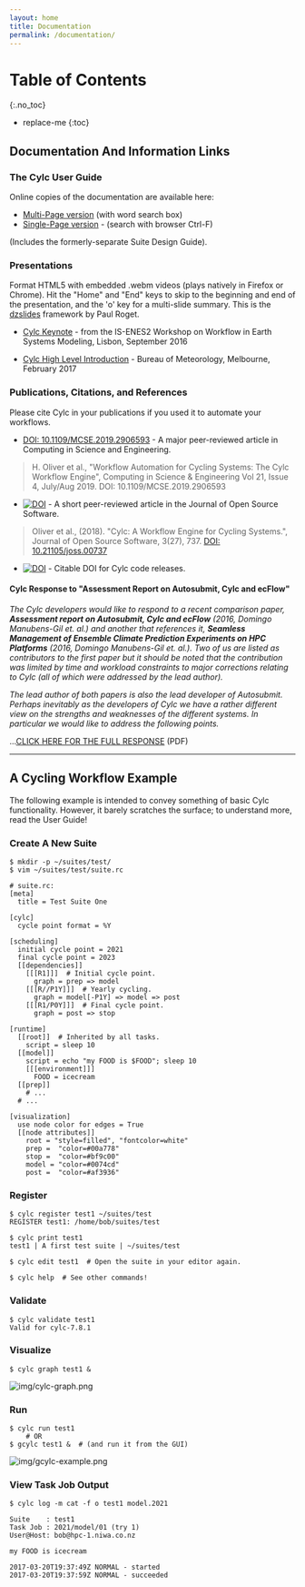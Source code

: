 ```yaml
---
layout: home
title: Documentation
permalink: /documentation/
---
```

# Table of Contents
{:.no_toc}

* replace-me
{:toc}

## Documentation And Information Links

### The Cylc User Guide

Online copies of the documentation are available here:

* [Multi-Page version](/../doc/built-sphinx/index.html) (with word search box)
* [Single-Page version](/../doc/built-sphinx-single/index.html) - (search with browser Ctrl-F)

(Includes the formerly-separate Suite Design Guide).

### Presentations

Format HTML5 with embedded .webm videos (plays natively in Firefox or Chrome).
Hit the "Home" and "End" keys to skip to the beginning and end of the
presentation, and the 'o' key for a multi-slide summary. This is the
[dzslides](https://github.com/paulrouget/dzslides) framework by Paul Roget.

* [Cylc Keynote](/../cylc-keynote-lisbon-Sept2016/index.html) - from
  the IS-ENES2 Workshop on Workflow in Earth Systems Modeling, Lisbon,
  September 2016

* [Cylc High Level Introduction](/../BoM-Feb-2017/index.html) - Bureau of
  Meteorology, Melbourne, February 2017

### Publications, Citations, and References

Please cite Cylc in your publications if you used it to automate your workflows.

* [DOI: 10.1109/MCSE.2019.2906593](https://doi.org/10.1109/MCSE.2019.2906593) -
     A major peer-reviewed article in Computing in Science and Engineering.

> H. Oliver et al., "Workflow Automation for Cycling Systems: The Cylc Workflow Engine",
> Computing in Science & Engineering Vol 21, Issue 4, July/Aug 2019.
> DOI: 10.1109/MCSE.2019.2906593

* [![DOI](http://joss.theoj.org/papers/10.21105/joss.00737/status.svg)](https://doi.org/10.21105/joss.00737) -
   A short peer-reviewed article in the Journal of Open Source Software.

> Oliver et al., (2018). "Cylc: A Workflow Engine for Cycling Systems.",
> Journal of Open Source Software, 3(27), 737.
> [DOI: 10.21105/joss.00737](https://doi.org/10.21105/joss.00737)

* [![DOI](https://zenodo.org/badge/1836229.svg)](https://zenodo.org/badge/latestdoi/1836229) -
   Citable DOI for Cylc code releases.

#### Cylc Response to "Assessment Report on Autosubmit, Cylc and ecFlow"

*The Cylc developers would like to respond to a recent comparison paper,
__Assessment report on Autosubmit, Cylc and ecFlow__ (2016, Domingo Manubens-Gil
et. al.) and another that references it, __Seamless Management of Ensemble
Climate Prediction Experiments on HPC Platforms__ (2016, Domingo Manubens-Gil
et. al.).  Two of us are listed as contributors to the first paper but it should
be noted that the contribution was limited by time and workload constraints to
major corrections relating to Cylc (all of which were addressed by the lead
author).*

*The lead author of both papers is also the lead developer of Autosubmit.
Perhaps inevitably as the developers of Cylc we have a rather different view on
the strengths and weaknesses of the different systems.  In particular we would
like to address the following points.*

...[CLICK HERE FOR THE FULL RESPONSE](/../doc/cylc-autosub-response.pdf) (PDF)

---

## A Cycling Workflow Example

The following example is intended to convey something of basic Cylc
functionality.  However, it barely scratches the surface; to understand more,
read the User Guide!

### Create A New Suite

    $ mkdir -p ~/suites/test/
    $ vim ~/suites/test/suite.rc

    # suite.rc:
    [meta]
      title = Test Suite One

    [cylc]
      cycle point format = %Y

    [scheduling]
      initial cycle point = 2021
      final cycle point = 2023
      [[dependencies]]
        [[[R1]]]  # Initial cycle point.
          graph = prep => model
        [[[R//P1Y]]]  # Yearly cycling.
          graph = model[-P1Y] => model => post
        [[[R1/P0Y]]]  # Final cycle point.
          graph = post => stop

    [runtime]
      [[root]]  # Inherited by all tasks.
        script = sleep 10
      [[model]]
        script = echo "my FOOD is $FOOD"; sleep 10
        [[[environment]]]
          FOOD = icecream
      [[prep]]
        # ...
      # ...

    [visualization]
      use node color for edges = True
      [[node attributes]]
        root = "style=filled", "fontcolor=white"
        prep =  "color=#00a778"
        stop =  "color=#bf9c00"
        model = "color=#0074cd"
        post =  "color=#af3936"

### Register

    $ cylc register test1 ~/suites/test
    REGISTER test1: /home/bob/suites/test

    $ cylc print test1
    test1 | A first test suite | ~/suites/test

    $ cylc edit test1  # Open the suite in your editor again.

    $ cylc help  # See other commands!

### Validate

    $ cylc validate test1
    Valid for cylc-7.8.1


### Visualize

    $ cylc graph test1 &

![img/cylc-graph.png](/assets/img/cylc-graph.png)


### Run

    $ cylc run test1
        # OR
    $ gcylc test1 &  # (and run it from the GUI)

![img/gcylc-example.png](/assets/img/gcylc-example.png)

### View Task Job Output

    $ cylc log -m cat -f o test1 model.2021

    Suite    : test1
    Task Job : 2021/model/01 (try 1)
    User@Host: bob@hpc-1.niwa.co.nz

    my FOOD is icecream

    2017-03-20T19:37:49Z NORMAL - started
    2017-03-20T19:37:59Z NORMAL - succeeded